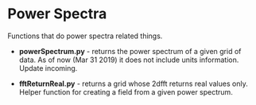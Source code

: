 # Power Spectra

Functions that do power spectra related things. 

* **powerSpectrum.py** - returns the power spectrum of a given grid of data. As of now (Mar 31 2019) it does not include units information. Update incoming. 
  
* **fftReturnReal.py** - returns a grid whose 2dfft returns real values only. Helper function for creating a field from a given power spectrum.
